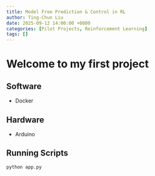 ```yaml
---
title: Model Free Prediction & Control in RL
author: Ting-Chun Liu
date: 2025-09-12 14:00:00 +0800
categories: [Pilot Projects, Reinforcement Learning]
tags: []
---
```


# Welcome to my first project


## Software
- Docker

## Hardware
- Arduino

## Running Scripts
```python
python app.py
```